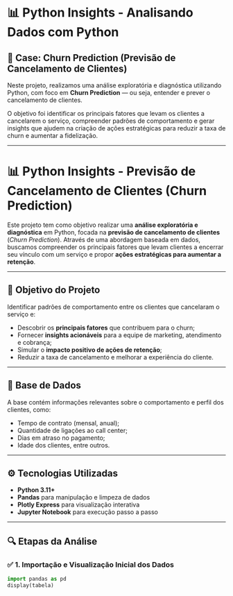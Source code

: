 # 📊 Python Insights - Analisando Dados com Python

## 🧠 Case: Churn Prediction (Previsão de Cancelamento de Clientes)

Neste projeto, realizamos uma análise exploratória e diagnóstica utilizando Python, com foco em **Churn Prediction** — ou seja, entender e prever o cancelamento de clientes.

O objetivo foi identificar os principais fatores que levam os clientes a cancelarem o serviço, compreender padrões de comportamento e gerar insights que ajudem na criação de ações estratégicas para reduzir a taxa de churn e aumentar a fidelização.

---

# 📊 Python Insights - Previsão de Cancelamento de Clientes (Churn Prediction)

Este projeto tem como objetivo realizar uma **análise exploratória e diagnóstica** em Python, focada na **previsão de cancelamento de clientes** (*Churn Prediction*). Através de uma abordagem baseada em dados, buscamos compreender os principais fatores que levam clientes a encerrar seu vínculo com um serviço e propor **ações estratégicas para aumentar a retenção**.

---

## 🧠 Objetivo do Projeto

Identificar padrões de comportamento entre os clientes que cancelaram o serviço e:

- Descobrir os **principais fatores** que contribuem para o churn;
- Fornecer **insights acionáveis** para a equipe de marketing, atendimento e cobrança;
- Simular o **impacto positivo de ações de retenção**;
- Reduzir a taxa de cancelamento e melhorar a experiência do cliente.

---

## 📁 Base de Dados

A base contém informações relevantes sobre o comportamento e perfil dos clientes, como:

- Tempo de contrato (mensal, anual);
- Quantidade de ligações ao call center;
- Dias em atraso no pagamento;
- Idade dos clientes, entre outros.

---

## ⚙️ Tecnologias Utilizadas

- **Python 3.11+**
- **Pandas** para manipulação e limpeza de dados
- **Plotly Express** para visualização interativa
- **Jupyter Notebook** para execução passo a passo

---

## 🔍 Etapas da Análise

### ✅ 1. Importação e Visualização Inicial dos Dados
```python
import pandas as pd
display(tabela)
